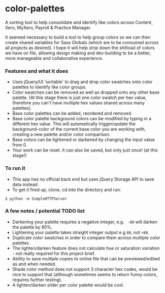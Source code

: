 # color-palettes
A sorting tool to help consolidate and identify like colors across Content, Xero,
MyXero, Payroll &amp; Practice Manager.

It seemed necessary to build a tool to help group colors so we can then create
shared variables for Sass Globals (which are to be consumed across all projects as desired).
I hope it will help strip down the shitload of colors we have on file,
allowing design making and dev-building to be a better, more manageable and
collaborative experience.

### Features and what it does
- Uses jQuery/UI 'sortable' to drag and drop color swatches onto color palettes
to identify like color groups.
- Color swatches can be removed as well as dropped onto any other base palette.
(At this stage there is just one color swatch per hex value, therefore you can't
have multiple hex values shared across many palettes).
- Base color palettes can be added, reordered and removed.
- Base color palette background colors can be modified by typing in a different
hex value. This will automatically trigger/update the background-color of the
current base color you are working with, creating a new palette and/or color comparison.
- Base colors can be lightened or darkened by changing the input value from 0.
- Your work can be reset. It can also be saved, but only just once! (at this stage!)

### To run it
- This app has no official back end but uses jQuery Storage API to save data instead.
- To get it fired up, clone, cd into the directory and run:
```
$ python -m SimpleHTTPServer
```

### A few notes / potential TODO list
- Darkening your palette requires a negative integer, e.g. ` -80` will darken the
palette by 80%.
- Lightening your palette takes straight integer output e.g `80`, not `+80`.
- Duplicate color swatches in order to compare them across multiple color palettes.
- The lighten/darken feature does not calculate hue or saturation variation -
not really required for this project brief.
- Ability to save multiple copies to online file that can be previewed/edited
as and when needed.
- Shade color method does not support 3 character hex codes, would be nice to
support that (although sometimes seems to return funny colors, requires further
testing).
- A lighten/darken slider per color palette would be cool.
